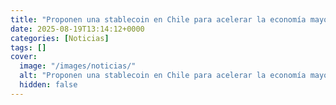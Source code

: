 ```yaml
---
title: "Proponen una stablecoin en Chile para acelerar la economía mayorista"
date: 2025-08-19T13:14:12+0000
categories: [Noticias]
tags: []
cover:
  image: "/images/noticias/"
  alt: "Proponen una stablecoin en Chile para acelerar la economía mayorista"
  hidden: false
---
```



